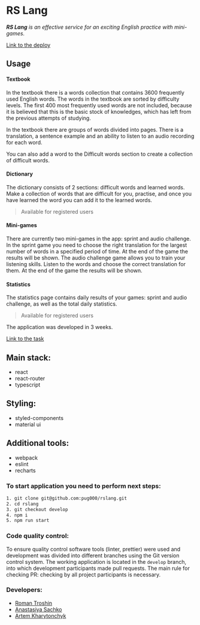 # RS Lang

_**RS Lang** is an effective service for an exciting English practice with mini-games._

[Link to the deploy](https://pug000.github.io/rslang/ "RsLang")

## Usage

#### Textbook
In the textbook there is a words collection that contains 3600 frequently used English words. The words in the textbook are sorted by difficulty levels. The first 400 most frequently used words are not included, because it is believed that this is the basic stock of knowledges, which has left from the previous attempts of studying.

In the textbook there are groups of words divided into pages. There is a translation, a sentence example and an ability to listen to an audio recording for each word.

You can also add a word to the Difficult words section to create a collection of difficult words.

#### Dictionary
The dictionary consists of 2 sections: difficult words and learned words. Make a collection of words that are difficult for you, practise, and once you have learned the word you can add it to the learned words.

> Available for registered users

#### Mini-games
There are currently two mini-games in the app: sprint and audio challenge. In the sprint game you need to choose the right translation for the largest number of words in a specified period of time. At the end of the game the results will be shown. The audio challenge game allows you to train your listening skills. Listen to the words and choose the correct translation for them. At the end of the game the results will be shown.

#### Statistics
The statistics page contains daily results of your games: sprint and audio challenge, as well as the total daily statistics.

> Available for registered users

The application was developed in 3 weeks.

[Link to the task](https://github.com/rolling-scopes-school/tasks/blob/master/tasks/stage-2/rs-lang/rslang.md)

## Main stack:

- react
- react-router
- typescript

## Styling:

- styled-components
- material ui

## Additional tools:

- webpack
- eslint
- recharts


### To start application you need to perform next steps:

```bash
1. git clone git@github.com:pug000/rslang.git
2. cd rslang
3. git checkout develop
4. npm i
5. npm run start
```

### Code quality control:

To ensure quality control software tools (linter, prettier) were used and development was divided into different branches using the Git version control system. The  working application is located in the `develop` branch, into which development participants made pull requests. The main rule for checking PR: checking by all project participants is necessary.

### Developers:

- [Roman Troshin](https://github.com/pug000)
- [Anastasiya Sachko](https://github.com/saachko)
- [Artem Kharytonchyk](https://github.com/aArt13)
